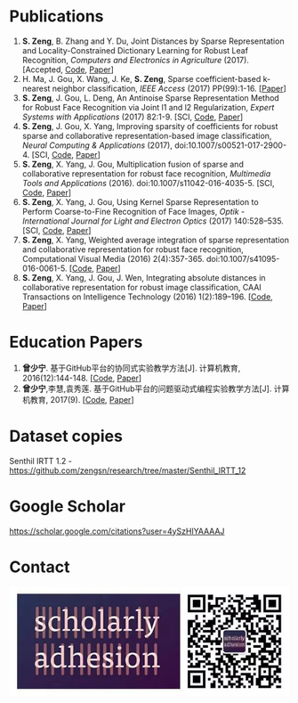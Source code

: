 # Publications

1. **S. Zeng**, B. Zhang and Y. Du, Joint Distances by Sparse Representation and Locality-Constrained Dictionary Learning for Robust Leaf Recognition, *Computers and Electronics in Agriculture* (2017). [Accepted, [Code](https://github.com/zengsn/research/tree/master/2017-compag-srdl-leaf), [Paper](https://www.journals.elsevier.com/computers-and-electronics-in-agriculture/)]
2. H. Ma, J. Gou, X. Wang, J. Ke, **S. Zeng**, Sparse coefficient-based k-nearest neighbor classification, *IEEE Access* (2017) PP(99):1-16. [[Paper](http://ieeexplore.ieee.org/document/8010421/)]
3. **S. Zeng**, J. Gou, L. Deng, An Antinoise Sparse Representation Method for Robust Face Recognition via Joint l1 and l2 Regularization, *Expert Systems with Applications* (2017) 82:1-9. [SCI, [Code](https://github.com/zengsn/research/tree/master/2017-eswa-anti-l1l2), [Paper](https://authors.elsevier.com/a/1UqVc3PiGT3s5b)]
4. **S. Zeng**, J. Gou, X. Yang, Improving sparsity of coefficients for robust sparse and collaborative representation-based image classification, *Neural Computing & Applications* (2017), doi:10.1007/s00521-017-2900-4. [SCI, [Code](https://github.com/zengsn/research/tree/master/2017-ncaa-square-sparsity), [Paper](https://link.springer.com/article/10.1007/s00521-017-2900-4)]
5. **S. Zeng**, X. Yang, J. Gou, Multiplication fusion of sparse and collaborative representation for robust face recognition, *Multimedia Tools and Applications* (2016). doi:10.1007/s11042-016-4035-5. [SCI, [Code](https://github.com/zengsn/research/tree/master/2016-mtap-multiplication), [Paper](http://link.springer.com/article/10.1007/s11042-016-4035-5)]
6. **S. Zeng**, X. Yang, J. Gou, Using Kernel Sparse Representation to Perform Coarse-to-Fine Recognition of Face Images, *Optik - International Journal for Light and Electron Optics* (2017) 140:528–535. [SCI, [Code](https://github.com/zengsn/research/tree/master/2017-optik-kernel-coarse-to-fine), [Paper](http://www.sciencedirect.com/science/article/pii/S0030402617304746)]
7. **S. Zeng**, X. Yang, Weighted average integration of sparse representation and collaborative representation for robust face recognition, Computational Visual Media (2016) 2(4):357-365. doi:10.1007/s41095-016-0061-5. [[Code](https://github.com/zengsn/research/tree/master/2016-cvmj-wscrc), [Paper](http://link.springer.com/article/10.1007/s41095-016-0061-5)]
8. **S. Zeng**, X. Yang, J. Gou, J. Wen, Integrating absolute distances in collaborative representation for robust image classification, CAAI Transactions on Intelligence Technology (2016) 1(2):189–196. [[Code](https://github.com/zengsn/research/tree/master/2016-caai-trit-crc-abs-fusion), [Paper](http://www.sciencedirect.com/science/article/pii/S2468232216300294)]

# Education Papers

1. **曾少宁**. 基于GitHub平台的协同式实验教学方法[J]. 计算机教育, 2016(12):144-148. [[Code](https://github.com/zengsn/research/tree/master/2016-github-based-lab), [Paper](http://d.wanfangdata.com.cn/Periodical/jsjjy201612038)]
2. **曾少宁**,李慧,袁秀莲. 基于GitHub平台的问题驱动式编程实验教学方法[J]. 计算机教育, 2017(9). [[Code](https://github.com/zengsn/research/tree/master/2017-issue-based-lab), [Paper](http://d.wanfangdata.com.cn/Periodical/jsjjy201612038)]

# Dataset copies

 Senthil IRTT 1.2 - https://github.com/zengsn/research/tree/master/Senthil_IRTT_12
 
# Google Scholar

https://scholar.google.com/citations?user=4ySzHlYAAAAJ 

# Contact 

![Scholarly](./Scholarly.jpg "Scholarly on WeChat")
